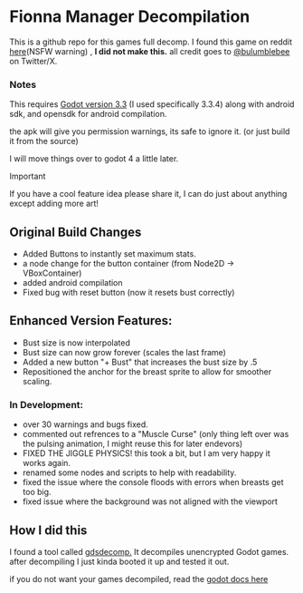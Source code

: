 # Fionna Manager Decompilation
This is a github repo for this games full decomp. I found this game on reddit [here](https://www.reddit.com/r/ExpansionHentai/comments/phf8d9/f_someone_made_a_free_little_growth_game/)(NSFW warning) , **I did not make this.**  all credit goes to [@bulumblebee](https://twitter.com/bulumblebee) on Twitter/X. 
### Notes
This requires [Godot version 3.3](https://godotengine.org/download/archive/3.4-stable/) (I used specifically 3.3.4)
along with android sdk, and opensdk for android compilation.

the apk will give you permission warnings, its safe to ignore it. (or just build it from the source)

I will move things over to godot 4 a little later.

> [!IMPORTANT]
> If you have a cool feature idea please share it, I can do just about anything except adding more art!

## Original Build Changes

 - Added Buttons to instantly set maximum stats.
 - a node change for the button container (from Node2D -> VBoxContainer)
 - added android compilation
 - Fixed bug with reset button (now it resets bust correctly)

## Enhanced Version Features:

- Bust size is now interpolated
- Bust size can now grow forever (scales the last frame)
- Added a new button "+ Bust" that increases the bust size by .5
- Repositioned the anchor for the breast sprite to allow for smoother scaling.
 ### In Development:
- over 30 warnings and bugs fixed.
- commented out refrences to a "Muscle Curse" (only thing left over was the pulsing animation, I might reuse this for later endevors)
- FIXED THE JIGGLE PHYSICS! this took a bit, but I am very happy it works again.
- renamed some nodes and scripts to help with readability.
- fixed the issue where the console floods with errors when breasts get too big.
- fixed issue where the background was not aligned with the viewport
 
 ## How I did this
 I found a tool called [gdsdecomp.](https://github.com/bruvzg/gdsdecomp) 
 It decompiles unencrypted Godot games.
after decompiling I just kinda booted it up and tested it out.

if you do not want your games decompiled, read the [godot docs here](https://docs.godotengine.org/en/stable/contributing/development/compiling/compiling_with_script_encryption_key.html)
